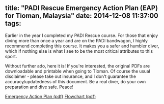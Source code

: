 title: "PADI Rescue Emergency Action Plan (EAP) for Tioman, Malaysia"
date: 2014-12-08 11:37:00
tags:
---
Earlier in the year I completed my PADI Rescue course. For those that enjoy diving more than once a year and are on the PADI bandwagon, I highly recommend completing this course. It makes you a safer and humbler diver, which if nothing else is what I see to be the most critical attributes to this sport.

Without further ado, here it is! If you're interested, the original PDFs are downloadable and printable when going to Tioman. Of course the usual disclaimer - please take out insurance, and I don't guarantee the accuracy/updatedness of this document. Be a real diver, do your own preparation and dive safe. Peace!

[Emergency Action Plan (pdf)](/files/EAP.pdf)
[Flowchart (pdf)](/files/EAPflowchart.pdf)